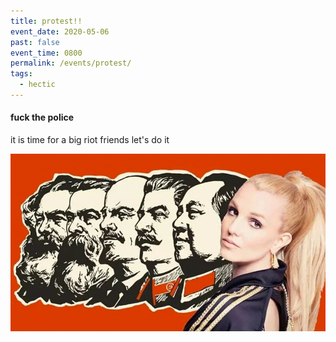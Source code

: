 ```yaml
---
title: protest!!
event_date: 2020-05-06
past: false
event_time: 0800
permalink: /events/protest/
tags:
  - hectic
---
```

#### fuck the police

it is time for a big riot friends let's do it

![communist britney](/assets/images/uploads/britney.jpg "britney")